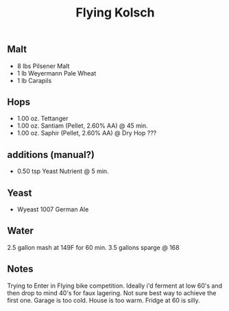 ﻿---
layout: post
title: Flying Kolsch
tags: [ beer ]
---
## Malt
- 8 lbs Pilsener  Malt
- 1 lb Weyermann Pale Wheat
- 1 lb Carapils



## Hops
- 1.00 oz. Tettanger
- 1.00 oz. Santiam (Pellet, 2.60% AA) @ 45 min.
- 1.00 oz. Saphir (Pellet, 2.60% AA) @ Dry Hop ???

## additions (manual?)
- 0.50 tsp Yeast Nutrient @ 5 min. 

## Yeast
- Wyeast 1007 German Ale

## Water
2.5 gallon mash at 149F for 60 min. 3.5 gallons sparge @ 168

## Notes
Trying to Enter in Flying bike competition. 
Ideally i'd ferment at low 60's and then drop to mind 40's for faux lagering. Not sure best way to achieve the first one. Garage is too cold. House is too warm. Fridge at 60 is silly.
